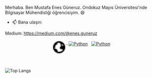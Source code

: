 Merhaba. Ben Mustafa Enes Güneruz. Ondokuz Mayıs Üniversitesi'nde Bilgisayar Mühendisliği öğrencisiyim. 😄


- 📫 Bana ulaşın:

 Medium: https://medium.com/@enes.guneruz

<p align="center">
 <a href="https://medium.com/@enes.guneruz" target="_blank" rel="noopener noreferrer"> <img src="https://raw.githubusercontent.com/iconic/open-iconic/master/svg/globe.svg" alt="Python" height="40" style="vertical-align:top; margin:4px"> </a>
 <a href="https://www.linkedin.com/in/mustafa-enes-g%C3%BCneruz-28680b1a8/" target="_blank" rel="noopener noreferrer"> <img src="https://cdn.jsdelivr.net/npm/simple-icons@v3/icons/linkedin.svg" alt="Python" height="40" style="vertical-align:top; margin:4px"></a>
 <a href="mailto:mustafaguneruz19@gmail.com"> <img src="https://cdn.jsdelivr.net/npm/simple-icons@v3/icons/gmail.svg" alt="Python" height="40" style="vertical-align:top; margin:4px"></a>
</p>

<br />


![Top Langs](https://github-readme-stats.vercel.app/api/top-langs/?username=menesguneruz&theme=tokyonight)


